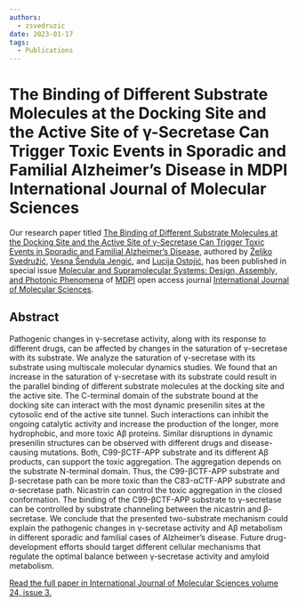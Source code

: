 ```yaml
---
authors:
  - zsvedruzic
date: 2023-01-17
tags:
  - Publications
---
```


# The Binding of Different Substrate Molecules at the Docking Site and the Active Site of γ-Secretase Can Trigger Toxic Events in Sporadic and Familial Alzheimer’s Disease in MDPI International Journal of Molecular Sciences

Our research paper titled [The Binding of Different Substrate Molecules at the Docking Site and the Active Site of γ-Secretase Can Trigger Toxic Events in Sporadic and Familial Alzheimer’s Disease](https://www.mdpi.com/1422-0067/24/3/1835), authored by [Željko Svedružić](../../principal-investigator.md), [Vesna Šendula Jengić](https://portal.uniri.hr/portfelj/2010), and [Lucija Ostojić](https://www.gu.se/en/about/find-staff/lucijaostojic), has been published in special issue [Molecular and Supramolecular Systems: Design, Assembly, and Photonic Phenomena](https://www.mdpi.com/journal/ijms/special_issues/molecular_assembly_photonic) of [MDPI](https://www.mdpi.com/) open access journal [International Journal of Molecular Sciences](https://www.mdpi.com/journal/ijms).

<!-- more -->

## Abstract

Pathogenic changes in γ-secretase activity, along with its response to different drugs, can be affected by changes in the saturation of γ-secretase with its substrate. We analyze the saturation of γ-secretase with its substrate using multiscale molecular dynamics studies. We found that an increase in the saturation of γ-secretase with its substrate could result in the parallel binding of different substrate molecules at the docking site and the active site. The C-terminal domain of the substrate bound at the docking site can interact with the most dynamic presenilin sites at the cytosolic end of the active site tunnel. Such interactions can inhibit the ongoing catalytic activity and increase the production of the longer, more hydrophobic, and more toxic Aβ proteins. Similar disruptions in dynamic presenilin structures can be observed with different drugs and disease-causing mutations. Both, C99-βCTF-APP substrate and its different Aβ products, can support the toxic aggregation. The aggregation depends on the substrate N-terminal domain. Thus, the C99-βCTF-APP substrate and β-secretase path can be more toxic than the C83-αCTF-APP substrate and α-secretase path. Nicastrin can control the toxic aggregation in the closed conformation. The binding of the C99-βCTF-APP substrate to γ-secretase can be controlled by substrate channeling between the nicastrin and β-secretase. We conclude that the presented two-substrate mechanism could explain the pathogenic changes in γ-secretase activity and Aβ metabolism in different sporadic and familial cases of Alzheimer’s disease. Future drug-development efforts should target different cellular mechanisms that regulate the optimal balance between γ-secretase activity and amyloid metabolism.

[Read the full paper in International Journal of Molecular Sciences volume 24, issue 3.](https://www.mdpi.com/1422-0067/24/3/1835)
